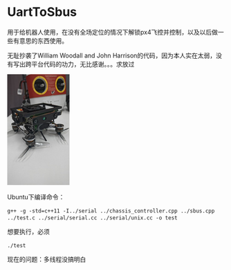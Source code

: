 # UartToSbus

用于给机器人使用，在没有全场定位的情况下解锁px4飞控并控制，以及以后做一些有意思的东西使用。

无耻抄袭了William Woodall and John Harrison的代码，因为本人实在太弱，没有写出跨平台代码的功力，无比感谢。。。求放过

<img src="README.assets/image-20241123011044708.png" alt="image-20241123011044708" style="zoom:25%;" />



Ubuntu下编译命令：

```shell
g++ -g -std=c++11 -I../serial ../chassis_controller.cpp ../sbus.cpp ../test.c ../serial/serial.cc ../serial/unix.cc -o test
```

想要执行，必须

```shell
./test
```

现在的问题：多线程没搞明白